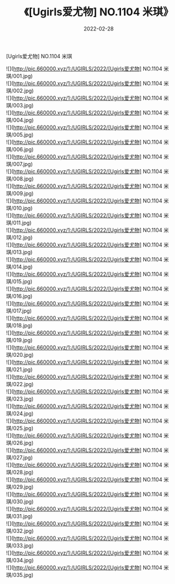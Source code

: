 ﻿---
layout: post
title:  《[Ugirls爱尤物] NO.1104 米琪》
date:   2022-02-28
img: http://pic.660000.xyz/1:/UGIRLS/2022/[Ugirls爱尤物] NO.1104 米琪/000.jpg
categories: [美女, 清纯, 唯美]
---

[Ugirls爱尤物] NO.1104 米琪

 ![](http://pic.660000.xyz/1:/UGIRLS/2022/[Ugirls爱尤物] NO.1104 米琪/001.jpg) <br>![](http://pic.660000.xyz/1:/UGIRLS/2022/[Ugirls爱尤物] NO.1104 米琪/002.jpg) <br>![](http://pic.660000.xyz/1:/UGIRLS/2022/[Ugirls爱尤物] NO.1104 米琪/003.jpg) <br>![](http://pic.660000.xyz/1:/UGIRLS/2022/[Ugirls爱尤物] NO.1104 米琪/004.jpg) <br>![](http://pic.660000.xyz/1:/UGIRLS/2022/[Ugirls爱尤物] NO.1104 米琪/005.jpg) <br>![](http://pic.660000.xyz/1:/UGIRLS/2022/[Ugirls爱尤物] NO.1104 米琪/006.jpg) <br>![](http://pic.660000.xyz/1:/UGIRLS/2022/[Ugirls爱尤物] NO.1104 米琪/007.jpg) <br>![](http://pic.660000.xyz/1:/UGIRLS/2022/[Ugirls爱尤物] NO.1104 米琪/008.jpg) <br>![](http://pic.660000.xyz/1:/UGIRLS/2022/[Ugirls爱尤物] NO.1104 米琪/009.jpg) <br>![](http://pic.660000.xyz/1:/UGIRLS/2022/[Ugirls爱尤物] NO.1104 米琪/010.jpg) <br>![](http://pic.660000.xyz/1:/UGIRLS/2022/[Ugirls爱尤物] NO.1104 米琪/011.jpg) <br>![](http://pic.660000.xyz/1:/UGIRLS/2022/[Ugirls爱尤物] NO.1104 米琪/012.jpg) <br>![](http://pic.660000.xyz/1:/UGIRLS/2022/[Ugirls爱尤物] NO.1104 米琪/013.jpg) <br>![](http://pic.660000.xyz/1:/UGIRLS/2022/[Ugirls爱尤物] NO.1104 米琪/014.jpg) <br>![](http://pic.660000.xyz/1:/UGIRLS/2022/[Ugirls爱尤物] NO.1104 米琪/015.jpg) <br>![](http://pic.660000.xyz/1:/UGIRLS/2022/[Ugirls爱尤物] NO.1104 米琪/016.jpg) <br>![](http://pic.660000.xyz/1:/UGIRLS/2022/[Ugirls爱尤物] NO.1104 米琪/017.jpg) <br>![](http://pic.660000.xyz/1:/UGIRLS/2022/[Ugirls爱尤物] NO.1104 米琪/018.jpg) <br>![](http://pic.660000.xyz/1:/UGIRLS/2022/[Ugirls爱尤物] NO.1104 米琪/019.jpg) <br>![](http://pic.660000.xyz/1:/UGIRLS/2022/[Ugirls爱尤物] NO.1104 米琪/020.jpg) <br>![](http://pic.660000.xyz/1:/UGIRLS/2022/[Ugirls爱尤物] NO.1104 米琪/021.jpg) <br>![](http://pic.660000.xyz/1:/UGIRLS/2022/[Ugirls爱尤物] NO.1104 米琪/022.jpg) <br>![](http://pic.660000.xyz/1:/UGIRLS/2022/[Ugirls爱尤物] NO.1104 米琪/023.jpg) <br>![](http://pic.660000.xyz/1:/UGIRLS/2022/[Ugirls爱尤物] NO.1104 米琪/024.jpg) <br>![](http://pic.660000.xyz/1:/UGIRLS/2022/[Ugirls爱尤物] NO.1104 米琪/025.jpg) <br>![](http://pic.660000.xyz/1:/UGIRLS/2022/[Ugirls爱尤物] NO.1104 米琪/026.jpg) <br>![](http://pic.660000.xyz/1:/UGIRLS/2022/[Ugirls爱尤物] NO.1104 米琪/027.jpg) <br>![](http://pic.660000.xyz/1:/UGIRLS/2022/[Ugirls爱尤物] NO.1104 米琪/028.jpg) <br>![](http://pic.660000.xyz/1:/UGIRLS/2022/[Ugirls爱尤物] NO.1104 米琪/029.jpg) <br>![](http://pic.660000.xyz/1:/UGIRLS/2022/[Ugirls爱尤物] NO.1104 米琪/030.jpg) <br>![](http://pic.660000.xyz/1:/UGIRLS/2022/[Ugirls爱尤物] NO.1104 米琪/031.jpg) <br>![](http://pic.660000.xyz/1:/UGIRLS/2022/[Ugirls爱尤物] NO.1104 米琪/032.jpg) <br>![](http://pic.660000.xyz/1:/UGIRLS/2022/[Ugirls爱尤物] NO.1104 米琪/033.jpg) <br>![](http://pic.660000.xyz/1:/UGIRLS/2022/[Ugirls爱尤物] NO.1104 米琪/034.jpg) <br>![](http://pic.660000.xyz/1:/UGIRLS/2022/[Ugirls爱尤物] NO.1104 米琪/035.jpg) <br>